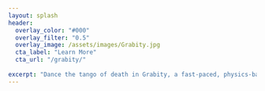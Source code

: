 ```yaml
---
layout: splash
header:
  overlay_color: "#000"
  overlay_filter: "0.5"
  overlay_image: /assets/images/Grabity.jpg
  cta_label: "Learn More"
  cta_url: "/grabity/"
  
excerpt: "Dance the tango of death in Grabity, a fast-paced, physics-based arena brawler."
---
```

